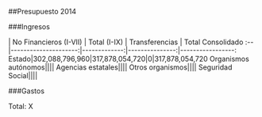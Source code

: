 ##Presupuesto 2014

###Ingresos

 | No Financieros (I-VII) | Total (I-IX) | Transferencias | Total Consolidado
:--|---------------------:|-------------:|---------------:|-----------------:
Estado|302,088,796,960|317,878,054,720|0|317,878,054,720
Organismos autónomos||||
Agencias estatales||||
Otros organismos||||
Seguridad Social||||

###Gastos

Total: X
